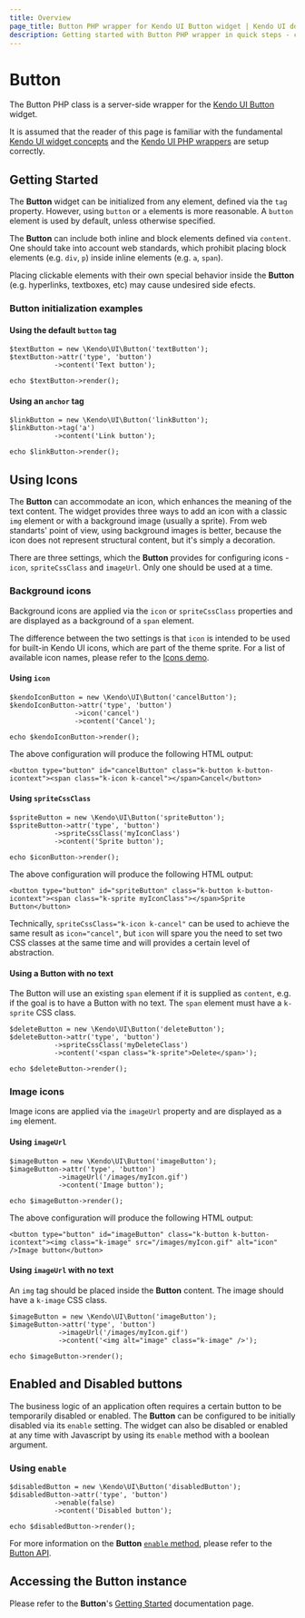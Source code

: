 ```yaml
---
title: Overview
page_title: Button PHP wrapper for Kendo UI Button widget | Kendo UI documentation
description: Getting started with Button PHP wrapper in quick steps - configure Kendo UI Button widget and operate Kendo UI Button events.
---
```


# Button

The Button PHP class is a server-side wrapper for the [Kendo UI Button](/api/web/button) widget.

It is assumed that the reader of this page is familiar with the fundamental [Kendo UI widget concepts](/getting-started/widgets) and
the [Kendo UI PHP wrappers](/getting-started/using-kendo-with/php/introduction) are setup correctly.

## Getting Started

The **Button** widget can be initialized from any element, defined via the `tag` property. However, using `button` or `a` elements is more reasonable. A `button` element is used by default, unless otherwise specified.

The **Button** can include both inline and block elements defined via `content`. One should take into account web standards, which prohibit placing block elements (e.g. `div`, `p`) inside inline elements (e.g. `a`, `span`).

Placing clickable elements with their own special behavior inside the **Button** (e.g. hyperlinks, textboxes, etc) may cause undesired side efects.

### Button initialization examples

#### Using the default `button` tag

    $textButton = new \Kendo\UI\Button('textButton');
    $textButton->attr('type', 'button')
               ->content('Text button');

    echo $textButton->render();

#### Using an `anchor` tag

    $linkButton = new \Kendo\UI\Button('linkButton');
    $linkButton->tag('a')
               ->content('Link button');

    echo $linkButton->render();

## Using Icons

The **Button** can accommodate an icon, which enhances the meaning of the text content.
The widget provides three ways to add an icon with a classic `img` element or with a background image (usually a sprite).
From web standarts' point of view, using background images is better, because the icon does not represent structural content, but it's simply a decoration.

There are three settings, which the **Button** provides for configuring icons - `icon`, `spriteCssClass` and `imageUrl`. Only one should be used at a time.

### Background icons

Background icons are applied via the `icon` or `spriteCssClass` properties and are displayed as a background of a `span` element.

The difference between the two settings is that `icon` is intended to be used for built-in Kendo UI icons, which are part of the theme sprite.
For a list of available icon names, please refer to the [Icons demo](http://demos.telerik.com/kendo-ui/web/styling/icons.html).

#### Using `icon`

    $kendoIconButton = new \Kendo\UI\Button('cancelButton');
    $kendoIconButton->attr('type', 'button')
                    ->icon('cancel')
                    ->content('Cancel');

    echo $kendoIconButton->render();

The above configuration will produce the following HTML output:

    <button type="button" id="cancelButton" class="k-button k-button-icontext"><span class="k-icon k-cancel"></span>Cancel</button>

#### Using `spriteCssClass`

    $spriteButton = new \Kendo\UI\Button('spriteButton');
    $spriteButton->attr('type', 'button')
               ->spriteCssClass('myIconClass')
               ->content('Sprite button');

    echo $iconButton->render();

The above configuration will produce the following HTML output:

    <button type="button" id="spriteButton" class="k-button k-button-icontext"><span class="k-sprite myIconClass"></span>Sprite Button</button>
        
Technically, `spriteCssClass="k-icon k-cancel"` can be used to achieve the same result as `icon="cancel"`,
but `icon` will spare you the need to set two CSS classes at the same time and will provides a certain level of abstraction.

#### Using a Button with no text

The Button will use an existing `span` element if it is supplied as `content`, e.g. if the goal is to have a Button with no text. The `span` element must have a `k-sprite` CSS class.

    $deleteButton = new \Kendo\UI\Button('deleteButton');
    $deleteButton->attr('type', 'button')
               ->spriteCssClass('myDeleteClass')
               ->content('<span class="k-sprite">Delete</span>');

    echo $deleteButton->render();

### Image icons

Image icons are applied via the `imageUrl` property and are displayed as a `img` element.

#### Using `imageUrl`

    $imageButton = new \Kendo\UI\Button('imageButton');
    $imageButton->attr('type', 'button')
                ->imageUrl('/images/myIcon.gif')
                ->content('Image button');

    echo $imageButton->render();

The above configuration will produce the following HTML output:

    <button type="button" id="imageButton" class="k-button k-button-icontext"><img class="k-image" src="/images/myIcon.gif" alt="icon" />Image button</button>

#### Using `imageUrl` with no text

An `img` tag should be placed inside the **Button** content. The image should have a `k-image` CSS class.

    $imageButton = new \Kendo\UI\Button('imageButton');
    $imageButton->attr('type', 'button')
                ->imageUrl('/images/myIcon.gif')
                ->content('<img alt="image" class="k-image" />');

    echo $imageButton->render();

## Enabled and Disabled buttons

The business logic of an application often requires a certain button to be temporarily disabled or enabled.
The **Button** can be configured to be initially disabled via its `enable` setting.
The widget can also be disabled or enabled at any time with Javascript by using its `enable` method with a boolean argument.

### Using `enable`

    $disabledButton = new \Kendo\UI\Button('disabledButton');
    $disabledButton->attr('type', 'button')
               ->enable(false)
               ->content('Disabled button');

    echo $disabledButton->render();

For more information on the **Button** [`enable` method](/api/web/button#methods-enable), please refer to the [Button API](/api/web/button/).

## Accessing the Button instance

Please refer to the **Button**'s [Getting Started](/getting-started/web/button/overview/#accessing-the-button-instance) documentation page.